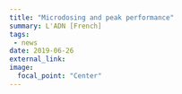 ```yaml
---
title: "Microdosing and peak performance"
summary: L'ADN [French]
tags:
 - news
date: 2019-06-26
external_link: 
image:
  focal_point: "Center"
---
```

